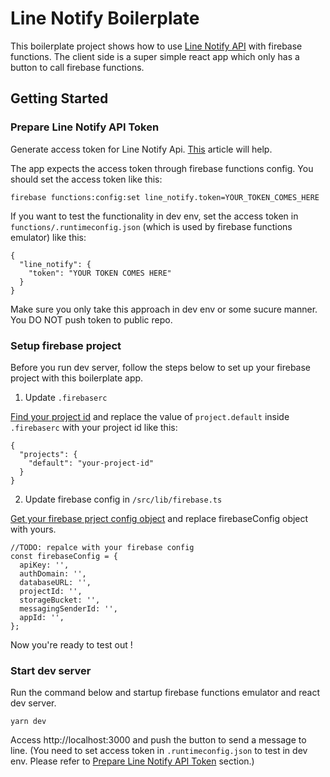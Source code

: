 # Line Notify Boilerplate

This boilerplate project shows how to use [Line Notify API](https://notify-bot.line.me/doc/ja/) with firebase functions.
The client side is a super simple react app which only has a button to call firebase functions.

## Getting Started

### Prepare Line Notify API Token

Generate access token for Line Notify Api. [This](https://engineering.linecorp.com/en/blog/using-line-notify-to-send-messages-to-line-from-the-command-line/#:~:text=Generating%20personal%20access%20tokens&text=Use%20an%20easily%20recognizable%20name,message%20to%20the%20selected%20group.) article will help.

The app expects the access token through firebase functions config. You should set the access token like this:

```
firebase functions:config:set line_notify.token=YOUR_TOKEN_COMES_HERE
```

If you want to test the functionality in dev env, set the access token in `functions/.runtimeconfig.json` (which is used by firebase functions emulator) like this:

```
{
  "line_notify": {
    "token": "YOUR TOKEN COMES HERE"
  }
}
```

Make sure you only take this approach in dev env or some sucure manner. You DO NOT push token to public repo.

### Setup firebase project

Before you run dev server, follow the steps below to set up your firebase project with this boilerplate app.

1. Update `.firebaserc`

[Find your project id](https://firebase.google.com/docs/projects/learn-more#:~:text=Find%20the%20project%20ID,projects%20associated%20with%20your%20account.) and replace the value of `project.default` inside `.firebaserc` with your project id like this:

```
{
  "projects": {
    "default": "your-project-id"
  }
}

```

2. Update firebase config in `/src/lib/firebase.ts`

[Get your firebase prject config object](https://support.google.com/firebase/answer/7015592?hl=en) and replace firebaseConfig object with yours.

```
//TODO: repalce with your firebase config
const firebaseConfig = {
  apiKey: '',
  authDomain: '',
  databaseURL: '',
  projectId: '',
  storageBucket: '',
  messagingSenderId: '',
  appId: '',
};
```

Now you're ready to test out !

### Start dev server

Run the command below and startup firebase functions emulator and react dev server.

```
yarn dev
```

Access http://localhost:3000 and push the button to send a message to line.
(You need to set access token in `.runtimeconfig.json` to test in dev env. Please refer to [Prepare Line Notify API Token](https://github.com/nbstsh/line-notify-boilerplate#prepare-line-notify-api-token) section.)
